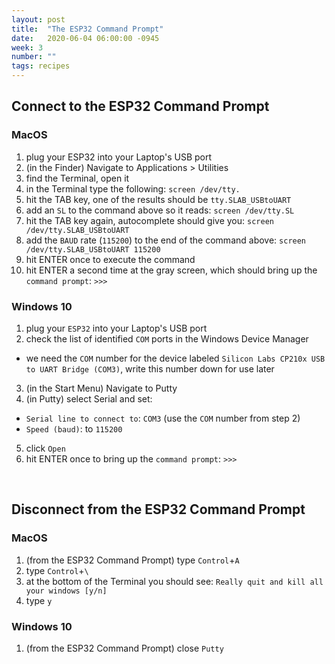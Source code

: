 ```yaml
---
layout: post
title:  "The ESP32 Command Prompt"
date:   2020-06-04 06:00:00 -0945
week: 3
number: ""
tags: recipes
---
```


## Connect to the ESP32 Command Prompt
### MacOS

1. plug your ESP32 into your Laptop's USB port
2. (in the Finder) Navigate to Applications > Utilities
3. find the Terminal, open it
4. in the Terminal type the following: `screen /dev/tty.`
5. hit the TAB key, one of the results should be `tty.SLAB_USBtoUART`
7. add an `SL` to the command above so it reads: `screen /dev/tty.SL`
8. hit the TAB key again, autocomplete should give you: `screen /dev/tty.SLAB_USBtoUART`
9. add the `BAUD` rate (`115200`) to the end of the command above: `screen /dev/tty.SLAB_USBtoUART 115200`
10. hit ENTER once to execute the command
11. hit ENTER a second time at the gray screen, which should bring up the `command prompt`: `>>>`

### Windows 10

1. plug your `ESP32` into your Laptop's USB port
2. check the list of identified `COM` ports in the Windows Device Manager
  * we need the `COM` number for the device labeled `Silicon Labs CP210x USB to UART Bridge (COM3)`, write this number down for use later
3. (in the Start Menu) Navigate to Putty
4. (in Putty) select Serial and set:
  * `Serial line to connect to`: `COM3` (use the `COM` number from step 2)
  * `Speed (baud)`: to `115200`
5. click `Open`
6. hit ENTER once to bring up the `command prompt`: `>>>`

<br/>

## Disconnect from the ESP32 Command Prompt
### MacOS

1. (from the ESP32 Command Prompt) type `Control`+`A`
2. type `Control`+`\`
3. at the bottom of the Terminal you should see: `Really quit and kill all your windows [y/n]`
4. type `y`

### Windows 10

1. (from the ESP32 Command Prompt) close `Putty`
